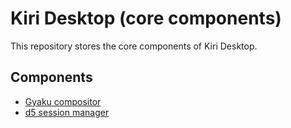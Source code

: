 # Kiri Desktop (core components)

This repository stores the core components of Kiri Desktop.

## Components

- [Gyaku compositor](gyaku/)
- [d5 session manager](d5)
